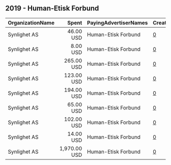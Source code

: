 ## 2019 - Human-Etisk Forbund 
|OrganizationName|Spent|PayingAdvertiserNames|CreativeUrls|Impressions|Genders|AgeBrackets|CountryCodes|BillingAddresses|CandidateBallotInformation|
|:---|---:|:---|:---|---:|:---|:---|:---|:---|:---|
|Synlighet AS|46.00 USD|Human-Etisk Forbund|[0](https://www.snap.com/political-ads/asset/8372d544d8e2c26efcb18a8141df3c3aa88c0e4e69324b3695d5ffa111cd780f?mediaType=mp4)|19,755||18+|norway|"Møllendalsveien 1a,Bergen,5009,NO"||
|Synlighet AS|8.00 USD|Human-Etisk Forbund|[0](https://www.snap.com/political-ads/asset/d32d94df7441f6bf125e592627caa9d2b3120a04b27e7fb7b8f0a2652077b192?mediaType=mp4)|3,367||18+|norway|"Møllendalsveien 1a,Bergen,5009,NO"||
|Synlighet AS|265.00 USD|Human-Etisk Forbund|[0](https://www.snap.com/political-ads/asset/727231c70241bc24fc4b74420bd31e5e7efaf484d8e42127bb3b83c90de6e89d?mediaType=png)|38,822||18+|norway|"Møllendalsveien 1a,Bergen,5009,NO"||
|Synlighet AS|123.00 USD|Human-Etisk Forbund|[0](https://www.snap.com/political-ads/asset/6c12eaa93bc3735f91d991840432d919cb114c266ce32747d04ae5ab64078d61?mediaType=mp4)|48,273||18+|norway|"Møllendalsveien 1a,Bergen,5009,NO"||
|Synlighet AS|194.00 USD|Human-Etisk Forbund|[0](https://www.snap.com/political-ads/asset/727231c70241bc24fc4b74420bd31e5e7efaf484d8e42127bb3b83c90de6e89d?mediaType=png)|28,684||18+|norway|"Møllendalsveien 1a,Bergen,5009,NO"||
|Synlighet AS|65.00 USD|Human-Etisk Forbund|[0](https://www.snap.com/political-ads/asset/11616dfe02b291add0e8a2c801105c8c2b67c335f3de81b57a93976e449b1c3b?mediaType=mp4)|25,167||18+|norway|"Møllendalsveien 1a,Bergen,5009,NO"||
|Synlighet AS|102.00 USD|Human-Etisk Forbund|[0](https://www.snap.com/political-ads/asset/1d373e7002ac1c724e52c69bd286126afb23d182952302ae090fce1a2228316f?mediaType=mp4)|38,471||18+|norway|"Møllendalsveien 1a,Bergen,5009,NO"||
|Synlighet AS|14.00 USD|Human-Etisk Forbund|[0](https://www.snap.com/political-ads/asset/5e43be9ca5713bd0ba39990e2414a0dfdea72d54ded562d2047895f93a742fcf?mediaType=mp4)|6,145||18+|norway|"Møllendalsveien 1a,Bergen,5009,NO"||
|Synlighet AS|1,970.00 USD|Human-Etisk Forbund|[0](https://www.snap.com/political-ads/asset/804c10b86cada26c929630dad83f1ae5ae370f4a011422cb563fa6945bc2ef60?mediaType=mp4)|690,179||18+|norway|"Møllendalsveien 1a,Bergen,5009,NO"||
